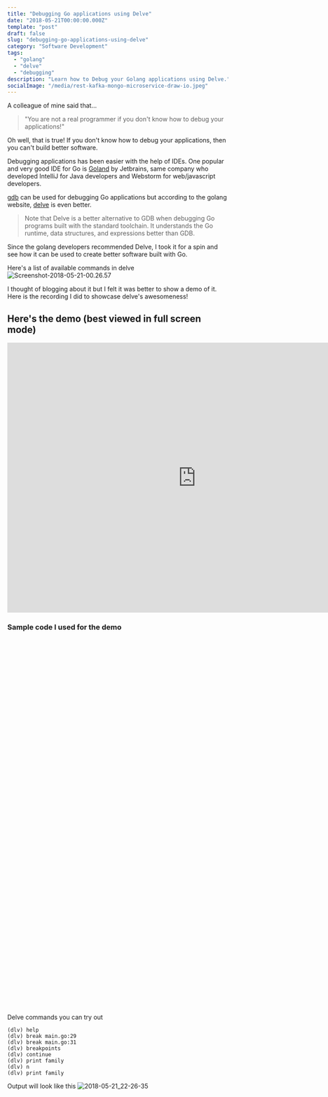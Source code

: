 ```yaml
---
title: "Debugging Go applications using Delve"
date: "2018-05-21T00:00:00.000Z"
template: "post"
draft: false
slug: "debugging-go-applications-using-delve"
category: "Software Development"
tags:
  - "golang" 
  - "delve"
  - "debugging"
description: "Learn how to Debug your Golang applications using Delve."
socialImage: "/media/rest-kafka-mongo-microservice-draw-io.jpeg"
---
```


A colleague of mine said that...

> "You are not a real programmer if you don't know how to debug your applications!"

Oh well, that is true! If you don't know how to debug your applications, then you can't build better software. 

Debugging applications has been easier with the help of IDEs. One popular and very good IDE for Go is [Goland](https://www.jetbrains.com/go/) by Jetbrains, same company who developed IntelliJ for Java developers and Webstorm for web/javascript developers.

[gdb](https://golang.org/doc/gdb) can be used for debugging Go applications but according to the golang website, [delve](https://github.com/derekparker/delve) is even better. 

> Note that Delve is a better alternative to GDB when debugging Go programs built with the standard toolchain. It understands the Go runtime, data structures, and expressions better than GDB. 

Since the golang developers recommended Delve, I took it for a spin and see how it can be used to create better software built with Go.

Here's a list of available commands in delve
![Screenshot-2018-05-21-00.26.57](/media/Screenshot-2018-05-21-00.26.57.png)

I thought of blogging about it but I felt it was better to show a demo of it. Here is the recording I did to showcase delve's awesomeness!

## Here's the demo (best viewed in full screen mode)
<iframe width="860" height="615" src="https://www.youtube.com/embed/qFf2PRSfBlQ" frameborder="0" allow="autoplay; encrypted-media" allowfullscreen></iframe>

### Sample code I used for the demo
<iframe 
    width="860" height="840"  
    frameBorder="0"
    src="data:text/html;charset=utf-8,
    <head><base target='_blank' /></head>
    <body><script src='https://gist.github.com/donvito/acd6689c820be2c43ca4f2bed8bba524.js'></script>
    </body>"></iframe>

Delve commands you can try out

```
(dlv) help
(dlv) break main.go:29
(dlv) break main.go:31
(dlv) breakpoints
(dlv) continue
(dlv) print family
(dlv) n
(dlv) print family
```

Output will look like this
![2018-05-21_22-26-35](/media/2018-05-21_22-26-35.png)